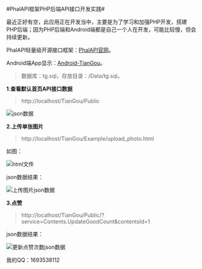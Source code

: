 #PhalAPI框架PHP后端API接口开发实践#

最近正好有空，此应用正在开发当中，主要是为了学习和加强PHP开发，搭建PHP后端；因为PHP后端和Android端都是自己一个人在开发，可能比较慢，但会持续更新。

PhalAPI轻量级开源接口框架：[PhalAPI官网](http://www.phalapi.net)。

Android端App显示：[Android-TianGou](https://github.com/xiao91/Android-TianGou)。

> 数据库：tg.sql，存放目录：/Data/tg.sql。

**1.查看默认首页API接口数据**

> http://localhost/TianGou/Public

<p><img src="https://github.com/xiao91/PhalAPI-TianGou/raw/master/Data/default_home.json.png" alt="json数据" /></p>



**2.上传单张图片**

> http://localhost/TianGou/Example/upload_photo.html

如图：
<p><img src="https://github.com/xiao91/PhalAPI-TianGou/raw/master/Data/upload_photo.html.png" alt="html文件"></p>

json数据结果：
<p><img src="https://github.com/xiao91/PhalAPI-TianGou/raw/master/Data/upload_photo.json.png" alt="上传图片json数据" /></p>

**3.点赞**

> http://localhost/TianGou/Public/?service=Contents.UpdateGoodCount&contentsId=1

json数据结果：

<p><img src="https://github.com/xiao91/PhalAPI-TianGou/raw/master/Data/update_good_count.json.png" alt="更新点赞次数json数据" /></p>


我的QQ：1693538112
